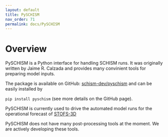 ```yaml
---
layout: default
title: PySCHISM
nav_order: 71
permalink: docs/PySCHISM
---
```


# Overview
PySCHISM is a Python interface for handling SCHISM runs.
It was originally written by Jaime R. Calzada and provides many convinient tools for preparing model inputs.

The package is available on GitHub: [schism-dev/pyschism](https://github.com/schism-dev/pyschism)
and can be easily installed by

`pip install pyschism` (see more details on the GitHub page).

PySCHISM is currently used to drive the automated model runs for the operational forecast of [STOFS-3D](https://eos.org/science-updates/forecasting-compound-floods-in-complex-coastal-regions)

PySCHISM does not have many post-processing tools at the moment.
We are actively developing these tools.
